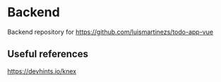 # Backend

Backend repository for https://github.com/luismartinezs/todo-app-vue

## Useful references

https://devhints.io/knex